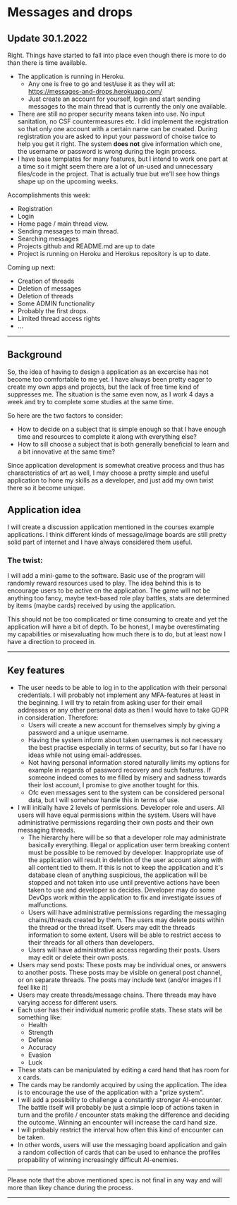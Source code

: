 # Messages and drops

## Update 30.1.2022
Right. Things have started to fall into place even though there is more to do than there is time available.
- The application is running in Heroku.
    - Any one is free to go and test/use it as they will at: https://messages-and-drops.herokuapp.com/
    - Just create an account for yourself, login and start sending messages to the main thread that is currently the only one available.
- There are still no proper security means taken into use. No input sanitation, no CSF countermeasures etc. I did implement the registration so that only one account with a certain name can be created. During registration you are asked to input your password of choise twice to help you get it right. The system **does not** give information which one, the username or password is wrong during the login process.
- I have base templates for many features, but I intend to work one part at a time so it might seem there are a lot of un-used and unnecessary files/code in the project. That is actually true but we'll see how things shape up on the upcoming weeks.

Accomplishments this week:
- Registration
- Login
- Home page / main thread view.
- Sending messages to main thread.
- Searching messages
- Projects github and README.md are up to date
- Project is running on Heroku and Herokus repository is up to date.

Coming up next:
- Creation of threads
- Deletion of messages
- Deletion of threads
- Some ADMIN functionality
- Probably the first drops.
- Limited thread access rights
- ...

---

## Background

So, the idea of having to design a application as an excercise has not become too comfortable to me yet. I have always been pretty eager to create my own apps and projects, but the lack of free time kind of suppresses me. The situation is the same even now, as I work 4 days a week and try to complete some studies at the same time.

So here are the two factors to consider:
- How to decide on a subject that is simple enough so that I have enough time and resources to complete it along with everything else?
- How to sill choose a subject that is both generally beneficial to learn and a bit innovative at the same time?

Since application development is somewhat creative process and thus has characteristics of art as well, I may choose a pretty simple and useful application to hone my skills as a developer, and just add my own twist there so it become unique.

## Application idea
I will create a discussion application mentioned in the courses example applications. I think different kinds of message/image boards are still pretty solid part of internet and I have always considered them useful.

### The twist:
I will add a mini-game to the software. Basic use of the program will randomly reward resources used to play. The idea behind this is to encourage users to be active on the application. The game will not be anything too fancy, maybe text-based role play battles, stats are determined by items (maybe cards) received by using the application.

This should not be too complicated or time consuming to create and yet the application will have a bit of depth. To be honest, I maybe overestimating my capabilities or misevaluating how much there is to do, but at least now I have a direction to proceed in.

---
## Key features
- The user needs to be able to log in to the application with their personal credentials. I will probably not implement any MFA-features at least in the beginning. I will try to retain from asking user for their email addresses or any other personal data as then I would have to take GDPR in consideration. Therefore:
    - Users will create a new account for themselves simply by giving a password and a unique username.
    - Having the system inform about taken usernames is not necessary the best practise especially in terms of security, but so far I have no ideas while not using email-addresses.
    - Not having personal information stored naturally limits my options for example in regards of password recovery and such features. If someone indeed comes to me filled by misery and sadness towards their lost account, I promise to give another tought for this.
    - Ofc even messages sent to the system can be considered personal data, but I will somehow handle this in terms of use.
- I will initially have 2 levels of permissions. Developer role and users. All users will have equal permissions within the system. Users will have administrative permissions regarding their own posts and their own messaging threads. 
    - The hierarchy here will be so that a developer role may administrate basically everything. Illegal or application user term breaking content must be possible to be removed by developer. Inappropriate use of the application will result in deletion of the user account along with all content tied to them. If this is not to keep the application and it's database clean of anything suspicious, the application will be stopped and not taken into use until preventive actions have been taken to use and developer so decides. Developer may do some DevOps work within the application to fix and investigate issues of malfunctions.
    - Users will have administrative permissions regarding the messaging chains/threads created by them. The users may delete posts within the thread or the thread itself. Users may edit the threads information to some extent. Users will be able to restrict access to their threads for all others than developers.
    - Users will have administrative access regarding their posts. Users may edit or delete their own posts.
- Users may send posts: These posts may be individual ones, or answers to another posts. These posts may be visible on general post channel, or on separate threads. The posts may include text (and/or images if I feel like it)
- Users may create threads/message chains. There threads may have varying access for different users.
- Each user has their individual numeric profile stats. These stats will be something like:
    - Health
    - Strength
    - Defense
    - Accuracy
    - Evasion
    - Luck
- These stats can be manipulated by editing a card hand that has room for x cards.
- The cards may be randomly acquired by using the application. The idea is to encourage the use of the application with a "prize system".
- I will add a possibility to challenge a constantly stronger AI-encounter. The battle itself will probably be just a simple loop of actions taken in turn and the profile / encounter stats making the difference and deciding the outcome. Winning an encounter will increase the card hand size.
- I will probably restrict the interval how often this kind of encounter can be taken.
- In other words, users will use the messaging board application and gain a random collection of cards that can be used to enhance the profiles propability of winning increasingly difficult AI-enemies.
---

Please note that the above mentioned spec is not final in any way and will more than likey chance during the process.

---



